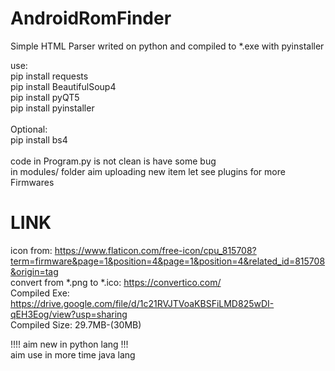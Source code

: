 # AndroidRomFinder
Simple HTML Parser writed on python and compiled to *.exe with pyinstaller 

use:</br>
pip install requests</br>
pip install BeautifulSoup4</br>
pip install pyQT5</br>
pip install pyinstaller</br>
</br>
Optional:</br>
pip install bs4</br>
</br>
code in Program.py is not clean is have some bug</br>
in modules/ folder aim uploading new item let see plugins for more Firmwares</br>

# LINK
icon from: https://www.flaticon.com/free-icon/cpu_815708?term=firmware&page=1&position=4&page=1&position=4&related_id=815708&origin=tag </br>
convert from *.png to *.ico: https://convertico.com/ </br>
Compiled Exe: https://drive.google.com/file/d/1c21RVJTVoaKBSFiLMD825wDI-qEH3Eog/view?usp=sharing</br>
Compiled Size: 29.7MB-(30MB)</br>

!!!! aim new in python lang  !!!</br>
aim use in more time java lang
